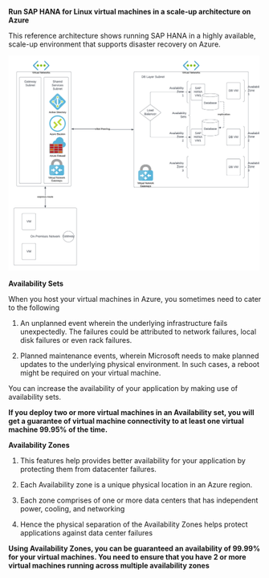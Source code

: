 <b>Run SAP HANA for Linux virtual machines in a scale-up architecture on Azure</b>

This reference architecture shows running SAP HANA in a highly available, scale-up environment that supports disaster recovery on Azure.

<img src="https://github.com/rjanapa/rjanapa/blob/main/SAP-HANA-Azure-Arch.png" width="500" length="500">

<b>Availability Sets</b><br>

When you host your virtual machines in Azure, you sometimes need to cater to the following

1.	An unplanned event wherein the underlying infrastructure fails unexpectedly. The failures could be attributed to network failures, local disk failures or even rack failures.

2.	Planned maintenance events, wherein Microsoft needs to make planned updates to the underlying physical environment. In such cases, a reboot might be required on your virtual machine.

You can increase the availability of your application by making use of availability sets. 

<b>If you deploy two or more virtual machines in an Availability set, you will get a guarantee of virtual machine connectivity to at least one virtual machine 99.95% of the time.</b>

<b>Availability Zones</b><br>

1. This features help provides better availability for your application by protecting them from datacenter failures.

2. Each Availability zone is a unique physical location in an Azure region.

3. Each zone comprises of one or more data centers that has independent power, cooling, and networking

4. Hence the physical separation of the Availability Zones helps protect applications against data center failures

<b>Using Availability Zones, you can be guaranteed an availability of 99.99% for your virtual machines. You need to ensure that you have 2 or more virtual machines running across multiple availability zones</b>
